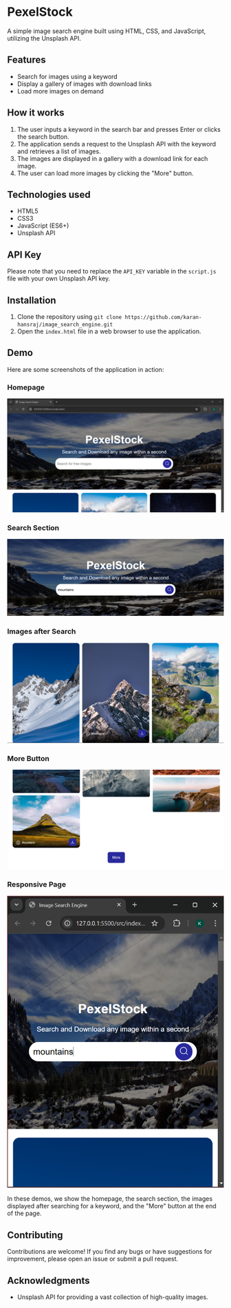 
# PexelStock

A simple image search engine built using HTML, CSS, and JavaScript, utilizing the Unsplash API.

## Features

- Search for images using a keyword
- Display a gallery of images with download links
- Load more images on demand

## How it works

1. The user inputs a keyword in the search bar and presses Enter or clicks the search button.
2. The application sends a request to the Unsplash API with the keyword and retrieves a list of images.
3. The images are displayed in a gallery with a download link for each image.
4. The user can load more images by clicking the "More" button.

## Technologies used

- HTML5
- CSS3
- JavaScript (ES6+)
- Unsplash API

## API Key

Please note that you need to replace the `API_KEY` variable in the `script.js` file with your own Unsplash API key.

## Installation

1. Clone the repository using `git clone https://github.com/karan-hansraj/image_search_engine.git`
2. Open the `index.html` file in a web browser to use the application.

## Demo

Here are some screenshots of the application in action:

### Homepage

![PexelStock Homepage Demo](/demoimg/1.png)

### Search Section

![PexelStock Search Section Demo](/demoimg/2.png)

### Images after Search

![PexelStock Images after Search Demo](/demoimg/3.png)

### More Button

![PexelStock More Button Demo](/demoimg/4.png)

### Responsive Page

![PexelStock Responsive Page Demo](/demoimg/5.png)

In these demos, we show the homepage, the search section, the images displayed after searching for a keyword, and the "More" button at the end of the page.

## Contributing

Contributions are welcome! If you find any bugs or have suggestions for improvement, please open an issue or submit a pull request.

## Acknowledgments

- Unsplash API for providing a vast collection of high-quality images.
